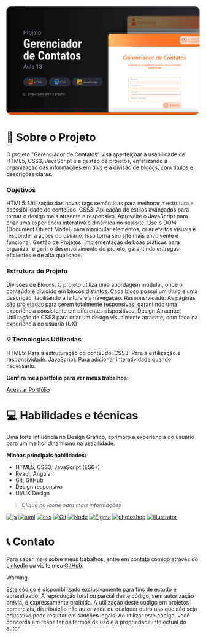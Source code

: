 <body>
    <div align="center">
        <a href="https://felipe0424.github.io/gerenciador-contatos/" target="_blank">
        <img src="src/assets/images/Thumbnail.svg" alt="Projeto Gerenciador de Contatos" width="auto">
        </a>
    </div>
</body>

# :rocket: Sobre o Projeto
O projeto "Gerenciador de Contatos" visa aperfeiçoar a usabilidade de HTML5, CSS3, JavaScript e a gestão de projetos, enfatizando a organização das informações em divs e a divisão de blocos, com títulos e descrições claras.

### Objetivos
HTML5: Utilização das novas tags semânticas para melhorar a estrutura e acessibilidade do conteúdo.
CSS3: Aplicação de estilos avançados para tornar o design mais atraente e responsivo.
Aproveite o JavaScript para criar uma experiência interativa e dinâmica no seu site. Use o DOM (Document Object Model) para manipular elementos, criar efeitos visuais e responder a ações do usuário. Isso torna seu site mais envolvente e funcional.
Gestão de Projetos: Implementação de boas práticas para organizar e gerir o desenvolvimento do projeto, garantindo entregas eficientes e de alta qualidade.

### Estrutura do Projeto
Divisões de Blocos: O projeto utiliza uma abordagem modular, onde o conteúdo é dividido em blocos distintos. Cada bloco possui um título e uma descrição, facilitando a leitura e a navegação.
Responsividade: As páginas são projetadas para serem totalmente responsivas, garantindo uma experiência consistente em diferentes dispositivos.
Design Atraente: Utilização de CSS3 para criar um design visualmente atraente, com foco na experiência do usuário (UX).

### :bulb: Tecnologias Utilizadas
HTML5: Para a estruturação do conteúdo.
CSS3: Para a estilização e responsividade.
JavaScript: Para adicionar interatividade quando necessário.

**Confira meu portfólio para ver meus trabalhos:**

<div>
    <a href="https://felipe0424.github.io/PortfolioDev" target="_blank" rel="noopener noreferrer"> Acessar Portfólio</a>
</div>


#  :computer:	Habilidades e técnicas 
Uma forte influência no Design Gráfico, aprimoro a experiência do usuário para um melhor dinamismo na usabilidade.

**Minhas principais habilidades:**

* HTML5, CSS3, JavaScript (ES6+)
* React, Angular
* Git, GitHub
* Design responsivo
* UI/UX Design

> *Clique no ícone para mais informações*

<div align="auto">
    <a href="https://felipe0424.github.io/PortfolioDev/HTML/index.html"><img src="https://github.com/user-attachments/assets/3804386a-094d-42de-8a5d-f4dfb033ffba" alt="js" width="50"></a>
    <a href="https://felipe0424.github.io/PortfolioDev/HTML/index.html"><img src="https://github.com/user-attachments/assets/b0cd55d7-f6f0-4cf9-a90d-db45c1832215" alt="html" width="50"></a>
    <a href="https://felipe0424.github.io/PortfolioDev/HTML/index.html"><img src="https://github.com/user-attachments/assets/6bcb928a-c5f9-4030-9258-3cacee37f553" alt="css" width="50"></a>
    <a href="https://felipe0424.github.io/PortfolioDev/HTML/index.html"><img src="https://github.com/user-attachments/assets/d3813ef4-1409-40c9-9bfb-6e988f79b2c8" alt="Git" width="50"></a>
    <a href="https://felipe0424.github.io/PortfolioDev/HTML/index.html"><img src="https://github.com/user-attachments/assets/b03adba8-e155-4555-8737-2afaf449620d" alt="Node" width="50"></a>
    <a href="https://felipe0424.github.io/PortfolioDev/HTML/index.html"><img src="https://github.com/user-attachments/assets/152b6027-0e65-45ba-bdcf-c904709fa510" alt="Figma" width="50"></a>
    <a href="https://felipe0424.github.io/PortfolioDev/HTML/index.html"><img src="https://github.com/user-attachments/assets/983173f4-f907-4560-b777-7c391d62b62d" alt="photoshop" width="50"></a>
    <a href="https://felipe0424.github.io/PortfolioDev/HTML/index.html"><img src="https://github.com/user-attachments/assets/82f5702e-0d5e-4f98-8fdd-a8cdb9c8bcb7" alt="Illustrator" width="50"></a>
</div>

# :telephone_receiver:	Contato
Para saber mais sobre meus trabalhos, entre em contato comigo através do <a href="https://www.linkedin.com/in/jfeliperamos/">LinkedIn</a> ou visite meu <a href="https://felipe0424.github.io/PortfolioDev/HTML/index.html">GitHub.</a> 

<!--
<div align=center>
    <a href="https://www.linkedin.com/in/jfeliperamos/">
        <img src="https://github.com/user-attachments/assets/0350e54a-100e-4273-aa51-81aa9fce3d79" alt="LinkedIn" width="25">
    </a> 
    <a href="https://felipe0424.github.io/PortfolioDev/HTML/index.html">
        <img src="https://github.com/user-attachments/assets/3fda6271-fd40-4485-bb7c-60b927b9feae" alt="GitHub" width="25">
    </a>
</div> -->

> [!WARNING]
> Este código é disponibilizado exclusivamente para fins de estudo e aprendizado. A reprodução total ou parcial deste código, sem autorização prévia, é expressamente proibida. A utilização deste código em projetos comerciais, distribuição não autorizada ou qualquer outro uso que não seja educativo pode resultar em sanções legais. Ao utilizar este código, você concorda em respeitar os termos de uso e a propriedade intelectual do autor.